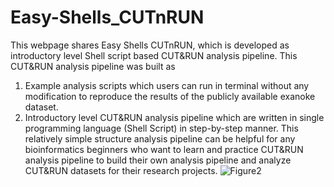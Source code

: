 # Easy-Shells_CUTnRUN
This webpage shares Easy Shells CUTnRUN, which is developed as introductory level Shell script based CUT&RUN analysis pipeline. This CUT&RUN analysis pipeline was built as
1. Example analysis scripts which users can run in terminal without any modification to reproduce the results of the publicly available exanoke dataset.
2. Introductory level CUT&RUN analysis pipeline which are written in single programming language (Shell Script) in step-by-step manner. This relatively simple structure analysis pipeline can be helpful for any bioinformatics beginners who want to learn and practice CUT&RUN analysis pipeline to build their own analysis pipeline and analyze CUT&RUN datasets for their research projects.
![Figure2](https://github.com/user-attachments/assets/028a1d0c-005e-44a0-b75a-9048b4757637)
